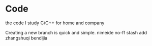 Code
====

the code I study C/C++ for home and company

Creating a new branch is quick and simple.
nimeide no-ff
stash add
zhangshuqi
bendijia
